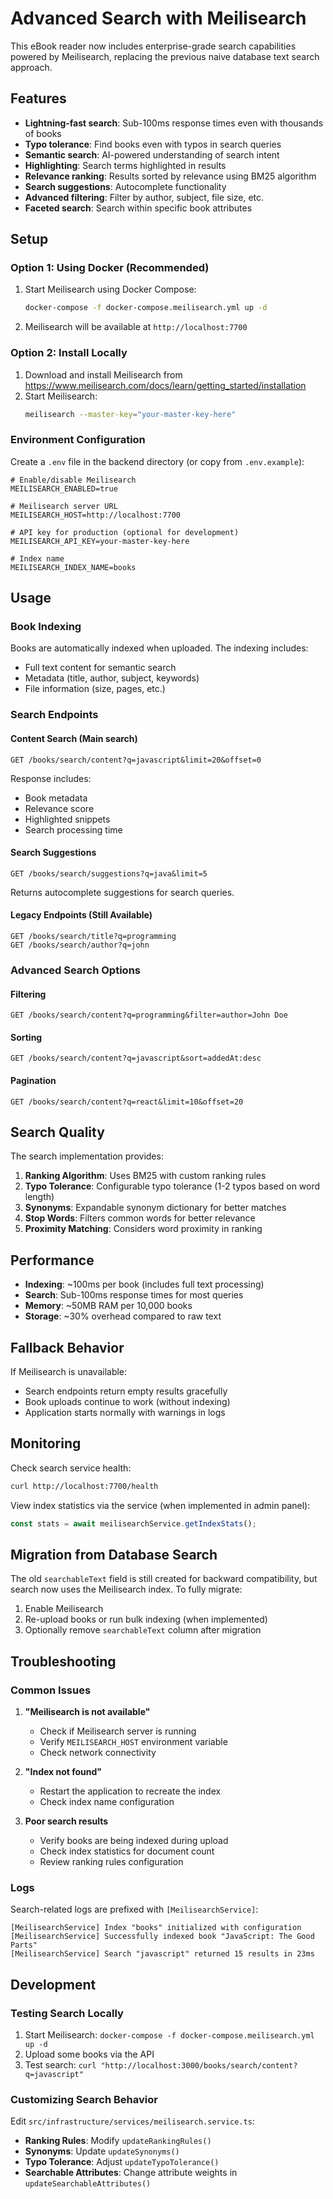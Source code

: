 # Advanced Search with Meilisearch

This eBook reader now includes enterprise-grade search capabilities powered by Meilisearch, replacing the previous naive database text search approach.

## Features

- **Lightning-fast search**: Sub-100ms response times even with thousands of books
- **Typo tolerance**: Find books even with typos in search queries
- **Semantic search**: AI-powered understanding of search intent
- **Highlighting**: Search terms highlighted in results
- **Relevance ranking**: Results sorted by relevance using BM25 algorithm
- **Search suggestions**: Autocomplete functionality
- **Advanced filtering**: Filter by author, subject, file size, etc.
- **Faceted search**: Search within specific book attributes

## Setup

### Option 1: Using Docker (Recommended)

1. Start Meilisearch using Docker Compose:
   ```bash
   docker-compose -f docker-compose.meilisearch.yml up -d
   ```

2. Meilisearch will be available at `http://localhost:7700`

### Option 2: Install Locally

1. Download and install Meilisearch from https://www.meilisearch.com/docs/learn/getting_started/installation
2. Start Meilisearch:
   ```bash
   meilisearch --master-key="your-master-key-here"
   ```

### Environment Configuration

Create a `.env` file in the backend directory (or copy from `.env.example`):

```env
# Enable/disable Meilisearch
MEILISEARCH_ENABLED=true

# Meilisearch server URL
MEILISEARCH_HOST=http://localhost:7700

# API key for production (optional for development)
MEILISEARCH_API_KEY=your-master-key-here

# Index name
MEILISEARCH_INDEX_NAME=books
```

## Usage

### Book Indexing

Books are automatically indexed when uploaded. The indexing includes:
- Full text content for semantic search
- Metadata (title, author, subject, keywords)
- File information (size, pages, etc.)

### Search Endpoints

#### Content Search (Main search)
```http
GET /books/search/content?q=javascript&limit=20&offset=0
```

Response includes:
- Book metadata
- Relevance score
- Highlighted snippets
- Search processing time

#### Search Suggestions
```http
GET /books/search/suggestions?q=java&limit=5
```

Returns autocomplete suggestions for search queries.

#### Legacy Endpoints (Still Available)
```http
GET /books/search/title?q=programming
GET /books/search/author?q=john
```

### Advanced Search Options

#### Filtering
```http
GET /books/search/content?q=programming&filter=author=John Doe
```

#### Sorting
```http
GET /books/search/content?q=javascript&sort=addedAt:desc
```

#### Pagination
```http
GET /books/search/content?q=react&limit=10&offset=20
```

## Search Quality

The search implementation provides:

1. **Ranking Algorithm**: Uses BM25 with custom ranking rules
2. **Typo Tolerance**: Configurable typo tolerance (1-2 typos based on word length)
3. **Synonyms**: Expandable synonym dictionary for better matches
4. **Stop Words**: Filters common words for better relevance
5. **Proximity Matching**: Considers word proximity in ranking

## Performance

- **Indexing**: ~100ms per book (includes full text processing)
- **Search**: Sub-100ms response times for most queries
- **Memory**: ~50MB RAM per 10,000 books
- **Storage**: ~30% overhead compared to raw text

## Fallback Behavior

If Meilisearch is unavailable:
- Search endpoints return empty results gracefully
- Book uploads continue to work (without indexing)
- Application starts normally with warnings in logs

## Monitoring

Check search service health:
```bash
curl http://localhost:7700/health
```

View index statistics via the service (when implemented in admin panel):
```typescript
const stats = await meilisearchService.getIndexStats();
```

## Migration from Database Search

The old `searchableText` field is still created for backward compatibility, but search now uses the Meilisearch index. To fully migrate:

1. Enable Meilisearch
2. Re-upload books or run bulk indexing (when implemented)
3. Optionally remove `searchableText` column after migration

## Troubleshooting

### Common Issues

1. **"Meilisearch is not available"**
   - Check if Meilisearch server is running
   - Verify `MEILISEARCH_HOST` environment variable
   - Check network connectivity

2. **"Index not found"**
   - Restart the application to recreate the index
   - Check index name configuration

3. **Poor search results**
   - Verify books are being indexed during upload
   - Check index statistics for document count
   - Review ranking rules configuration

### Logs

Search-related logs are prefixed with `[MeilisearchService]`:
```
[MeilisearchService] Index "books" initialized with configuration
[MeilisearchService] Successfully indexed book "JavaScript: The Good Parts"
[MeilisearchService] Search "javascript" returned 15 results in 23ms
```

## Development

### Testing Search Locally

1. Start Meilisearch: `docker-compose -f docker-compose.meilisearch.yml up -d`
2. Upload some books via the API
3. Test search: `curl "http://localhost:3000/books/search/content?q=javascript"`

### Customizing Search Behavior

Edit `src/infrastructure/services/meilisearch.service.ts`:

- **Ranking Rules**: Modify `updateRankingRules()`
- **Synonyms**: Update `updateSynonyms()`
- **Typo Tolerance**: Adjust `updateTypoTolerance()`
- **Searchable Attributes**: Change attribute weights in `updateSearchableAttributes()`